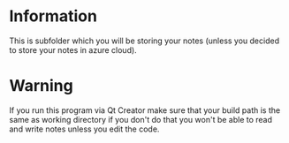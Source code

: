 # Information
This is subfolder which you will be storing your notes (unless you decided to store your notes in azure cloud).

# Warning
If you run this program via Qt Creator make sure that your build path is the same as working directory if you don't do that you won't be able to read and write notes unless you edit the code.
